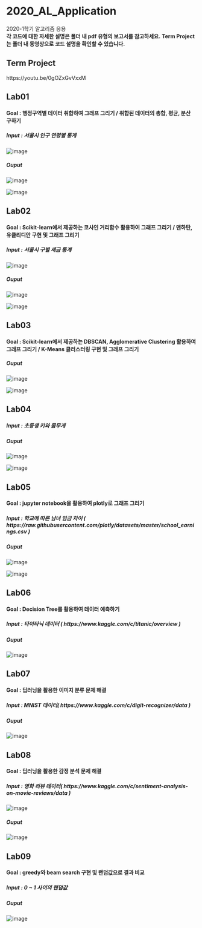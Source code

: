 # 2020_AL_Application
2020-1학기 알고리즘 응용<br>
<b>각 코드에 대한 자세한 설명은 폴더 내 pdf 유형의 보고서를 참고하세요.</b>
<b>Term Project는 폴더 내 동영상으로 코드 설명을 확인할 수 있습니다.</b>

<h2>Term Project</h2>
https://youtu.be/0gOZxGvVxxM

<h2>Lab01</h2>
<h4> Goal : 행정구역별 데이터 취합하여 그래프 그리기 / 취합된 데이터의 총합, 평균, 분산 구하기</h4>
<h5>Input : 서울시 인구 연령별 통계</h5>

![image](https://user-images.githubusercontent.com/44043468/119540986-067f1500-bdc9-11eb-9a42-8a8eb6d3b517.png)

<h5>Ouput</h5>

![image](https://user-images.githubusercontent.com/44043468/119541018-0ed75000-bdc9-11eb-989d-4d0f8a5899c7.png)

![image](https://user-images.githubusercontent.com/44043468/119541038-15fe5e00-bdc9-11eb-8fb2-7dc87e0d8336.png)

<h2>Lab02</h2>
<h4> Goal : Scikit-learn에서 제공하는 코사인 거리함수 활용하여 그래프 그리기 / 맨하탄, 유클리디안 구현 및 그래프 그리기</h4>
<h5>Input : 서울시 구별 세금 통계</h5>

![image](https://user-images.githubusercontent.com/44043468/119545618-fb7ab380-bdcd-11eb-9db3-1aac4a874ea3.png)


<h5>Ouput</h5>

![image](https://user-images.githubusercontent.com/44043468/119545434-c53d3400-bdcd-11eb-9a73-bcda79db35b9.png)

![image](https://user-images.githubusercontent.com/44043468/119545460-ccfcd880-bdcd-11eb-8e28-a2e54d95d217.png)


<h2>Lab03</h2>
<h4> Goal : Scikit-learn에서 제공하는 DBSCAN, Agglomerative Clustering 활용하여 그래프 그리기 / K-Means 클러스터링 구현 및 그래프 그리기</h4>

<h5>Ouput</h5>

![image](https://user-images.githubusercontent.com/44043468/119545756-2107bd00-bdce-11eb-90c5-54de8fdda6a5.png)

![image](https://user-images.githubusercontent.com/44043468/119545778-27963480-bdce-11eb-8515-ca881f5eaa45.png)



<h2>Lab04</h2>
<h5>Input : 초등생 키와 몸무게</h5>
<h5>Ouput</h5>

![image](https://user-images.githubusercontent.com/44043468/119545092-61b30680-bdcd-11eb-8ebe-de517e9a8810.png)

![image](https://user-images.githubusercontent.com/44043468/119545121-6bd50500-bdcd-11eb-9ab6-07e989d9be8d.png)


<h2>Lab05</h2>
<h4> Goal : jupyter notebook을 활용하여 plotly로 그래프 그리기</h4>
<h5>Input : 학교에 따른 남녀 임금 차이 ( https://raw.githubusercontent.com/plotly/datasets/master/school_earnings.csv  )</h5>
<h5>Ouput</h5>

![image](https://user-images.githubusercontent.com/44043468/119542817-eea89080-bdca-11eb-8e8f-2bdb9cb1f4bc.png)

![image](https://user-images.githubusercontent.com/44043468/119542871-fec07000-bdca-11eb-8bd1-d6e075a0ce89.png)

<h2>Lab06</h2>
<h4> Goal : Decision Tree를 활용하여 데이터 예측하기</h4>
<h5>Input : 타이타닉 데이터 ( https://www.kaggle.com/c/titanic/overview )</h5>
<h5>Ouput</h5>

![image](https://user-images.githubusercontent.com/44043468/119543471-ac338380-bdcb-11eb-85e3-c81f3de0fb73.png)

<h2>Lab07</h2>
<h4> Goal : 딥러닝을 활용한 이미지 분류 문제 해결</h4>
<h5>Input : MNIST 데이터( https://www.kaggle.com/c/digit-recognizer/data )</h5>
<h5>Ouput</h5>

![image](https://user-images.githubusercontent.com/44043468/119543907-2237ea80-bdcc-11eb-9cde-485b36b343fa.png)

<h2>Lab08</h2>
<h4> Goal : 딥러닝을 활용한 감정 분석 문제 해결</h4>
<h5>Input : 영화 리뷰 데이터( https://www.kaggle.com/c/sentiment-analysis-on-movie-reviews/data )</h5>

![image](https://user-images.githubusercontent.com/44043468/119544339-91adda00-bdcc-11eb-8cbd-4e98840fe1ad.png)

<h5>Ouput</h5>

![image](https://user-images.githubusercontent.com/44043468/119544096-5d3a1e00-bdcc-11eb-96b7-f923573b1c7b.png)

<h2>Lab09</h2>
<h4> Goal : greedy와 beam search 구현 및 랜덤값으로 결과 비교</h4>
<h5>Input : 0 ~ 1 사이의 랜덤값</h5>
<h5>Ouput</h5>

![image](https://user-images.githubusercontent.com/44043468/119544975-3b8d6680-bdcd-11eb-9a70-d4f38e08de65.png)
